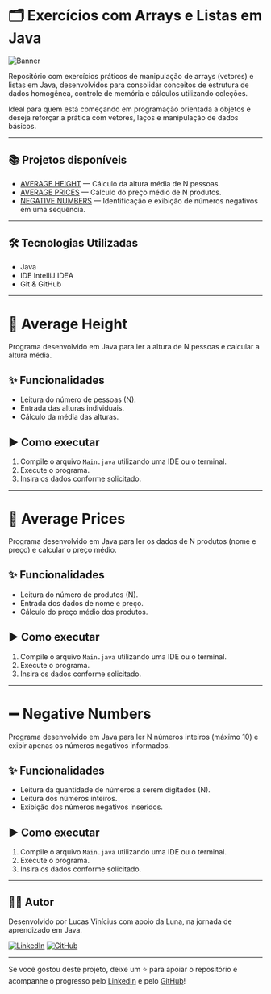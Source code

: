 # 🗂️ Exercícios com Arrays e Listas em Java

![Banner](https://github.com/LucVinicius-DEV/ArrayLists/blob/main/assets/banner-arraylists.png)

Repositório com exercícios práticos de manipulação de arrays (vetores) e listas em Java, desenvolvidos para consolidar conceitos de estrutura de dados homogênea, controle de memória e cálculos utilizando coleções.

Ideal para quem está começando em programação orientada a objetos e deseja reforçar a prática com vetores, laços e manipulação de dados básicos.

---

## 📚 Projetos disponíveis

- [AVERAGE HEIGHT](./AVERAGE%20HEIGHT) — Cálculo da altura média de N pessoas.
- [AVERAGE PRICES](./AVERAGE%20PRICES) — Cálculo do preço médio de N produtos.
- [NEGATIVE NUMBERS](./NEGATIVE%20NUMBERS) — Identificação e exibição de números negativos em uma sequência.

---

## 🛠️ Tecnologias Utilizadas

- Java
- IDE IntelliJ IDEA
- Git & GitHub

---

# 📏 Average Height

Programa desenvolvido em Java para ler a altura de N pessoas e calcular a altura média.

## ✨ Funcionalidades

- Leitura do número de pessoas (N).
- Entrada das alturas individuais.
- Cálculo da média das alturas.

## ▶️ Como executar

1. Compile o arquivo `Main.java` utilizando uma IDE ou o terminal.
2. Execute o programa.
3. Insira os dados conforme solicitado.

---

# 🛒 Average Prices

Programa desenvolvido em Java para ler os dados de N produtos (nome e preço) e calcular o preço médio.

## ✨ Funcionalidades

- Leitura do número de produtos (N).
- Entrada dos dados de nome e preço.
- Cálculo do preço médio dos produtos.

## ▶️ Como executar

1. Compile o arquivo `Main.java` utilizando uma IDE ou o terminal.
2. Execute o programa.
3. Insira os dados conforme solicitado.

---

# ➖ Negative Numbers

Programa desenvolvido em Java para ler N números inteiros (máximo 10) e exibir apenas os números negativos informados.

## ✨ Funcionalidades

- Leitura da quantidade de números a serem digitados (N).
- Leitura dos números inteiros.
- Exibição dos números negativos inseridos.

## ▶️ Como executar

1. Compile o arquivo `Main.java` utilizando uma IDE ou o terminal.
2. Execute o programa.
3. Insira os dados conforme solicitado.

---

## 👨‍💻 Autor

Desenvolvido por Lucas Vinícius com apoio da Luna, na jornada de aprendizado em Java.

[![LinkedIn](https://img.shields.io/badge/LinkedIn-Lucas%20Vinícius-blue?style=flat&logo=linkedin)](https://www.linkedin.com/in/lucas-vin%C3%ADcius-05b41a35b/)
[![GitHub](https://img.shields.io/badge/GitHub-LucVinicius--DEV-black?style=flat&logo=github)](https://github.com/LucVinicius-DEV)

---

Se você gostou deste projeto, deixe um ⭐ para apoiar o repositório e acompanhe o progresso pelo [LinkedIn](https://www.linkedin.com/in/lucas-vin%C3%ADcius-05b41a35b/) e pelo [GitHub](https://github.com/LucVinicius-DEV)!
